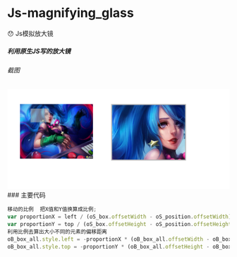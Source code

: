 # Js-magnifying_glass
:hushed: Js模拟放大镜
##### 利用原生JS写的放大镜
###### 截图
<img src="magnifying_glass\example.png" />
### 主要代码

```javascript
移动的比例  把X值和Y值换算成比例;
var proportionX = left / (oS_box.offsetWidth - oS_position.offsetWidth);
var proportionY = top / (oS_box.offsetHeight - oS_position.offsetHeight);
利用比例去算出大小不同的元素的偏移距离
oB_box_all.style.left = -proportionX * (oB_box_all.offsetWidth - oB_box.offsetWidth) + "px";
oB_box_all.style.top = -proportionY * (oB_box_all.offsetHeight - oB_box.offsetHeight) + "px";
```
